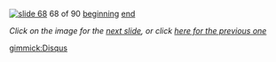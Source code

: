 [![slide 68](https://dl.dropboxusercontent.com/u/2977490/presentations/cookbook/img68.jpg)](69.md)
68 of 90
[beginning](01.md)
[end](89.md)

_Click on the image for the [next slide](69.md), or click [here for the previous one](67.md)_

[gimmick:Disqus](theodox-github)